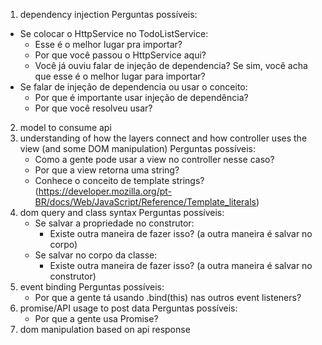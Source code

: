 1. dependency injection
Perguntas possíveis:
 - Se colocar o HttpService no TodoListService:
   - Esse é o melhor lugar pra importar?
   - Por que você passou o HttpService aqui?
   - Você já ouviu falar de injeção de dependencia? Se sim, você acha que 
   esse é o melhor lugar para importar?
 - Se falar de injeção de dependencia ou usar o conceito:
   - Por que é importante usar injeção de dependência?
   - Por que você resolveu usar?

2. model to consume api
3. understanding of how the layers connect and how controller uses the view (and some DOM manipulation)
  Perguntas possíveis:
   - Como a gente pode usar a view no controller nesse caso?
   - Por que a view retorna uma string?
   - Conhece o conceito de template strings? (https://developer.mozilla.org/pt-BR/docs/Web/JavaScript/Reference/Template_literals)
4. dom query and class syntax
  Perguntas possíveis:
   - Se salvar a propriedade no construtor:
     - Existe outra maneira de fazer isso? (a outra maneira é salvar no corpo)
   - Se salvar no corpo da classe:
     - Existe outra maneira de fazer isso? (a outra maneira é salvar no construtor)
5. event binding
  Perguntas possíveis:
   - Por que a gente tá usando .bind(this) nas outros event listeners?
6. promise/API usage to post data
  Perguntas possíveis:
   - Por que a gente usa Promise?
7. dom manipulation based on api response
